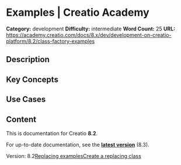 # Examples | Creatio Academy

**Category:** development **Difficulty:** intermediate **Word Count:** 25
**URL:**
https://academy.creatio.com/docs/8.x/dev/development-on-creatio-platform/8.2/class-factory-examples

## Description

## Key Concepts

## Use Cases

## Content

This is documentation for Creatio **8.2**.

For up-to-date documentation, see the
**[latest version](/docs/8.x/dev/development-on-creatio-platform/class-factory-examples)**
(8.3).

Version:
8.2[Replacing examples](/docs/8.x/dev/development-on-creatio-platform/8.2/back-end-development/replacing-class-factory/examples/replacing-class-management-examples)[Create a replacing class](/docs/8.x/dev/development-on-creatio-platform/8.2/back-end-development/replacing-class-factory/examples/create-a-replacing-class)
